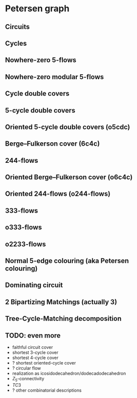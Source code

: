 # Petersen graph

## Circuits

## Cycles

## Nowhere-zero 5-flows

## Nowhere-zero modular 5-flows

## Cycle double covers

## 5-cycle double covers

## Oriented 5-cycle double covers (o5cdc)

## Berge&ndash;Fulkerson cover (6c4c)

## 244-flows

## Oriented Berge&ndash;Fulkerson cover (o6c4c)

## Oriented 244-flows (o244-flows)

## 333-flows

## o333-flows

## o2233-flows

## Normal 5-edge colouring (aka Petersen colouring)

## Dominating circuit

## 2 Bipartizing Matchings (actually 3)

## Tree-Cycle-Matching decomposition

## TODO: even more

- faithful circuit cover
- shortest 3-cycle cover
- shortest 4-cycle cover
- ? shortest oriented-cycle cover
- ? circular flow
- realization as icosidodecahedron/dodecadodecahedron
- $Z_5$-connectivity
- $TC3$
- ? other combinatorial descriptions
